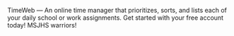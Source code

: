 TimeWeb — An online time manager that prioritizes, sorts, and lists each of your daily school or work assignments. Get started with your free account today! MSJHS warriors!